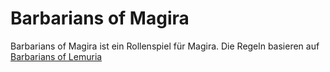 # Barbarians of Magira

Barbarians of Magira ist ein Rollenspiel für Magira. Die Regeln basieren auf [Barbarians of Lemuria](https://www.barbariansoflemuria.de)

